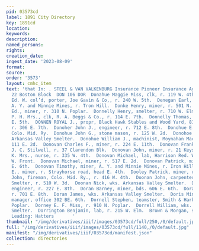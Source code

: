 ```yaml
---
pid: 03573cd
label: 1891 City Directory
key: 1891cd
location: 
keywords: 
description: 
named_persons: 
rights: 
creation_date: 
ingest_date: '2023-08-09'
format: 
source: 
order: '3573'
layout: cmhc_item
text: 'that In: . STEEL & VAN VALKENBURG Insurance Pioneer Insurance Agency, 21 and
  22 Boston Block  DON 106 DOR  Donahue Maggie Miss, clk, r. 119 W. 4th.  Donaldson
  Ed. W. col’d, porter, Joe Gavin & Co,, r. 240 W. 5th.  Denegan Earl, asst. assayer,
  A. Y. and Minnie Mines, r. Tron Hill.  Donke Henry, miner, r. 501 N. Alder.  Donnelly
  Ed., miner, r. 310 N. Poplar.  Donnelly Henry, smelter, r. 710 W. Elm.  Donnelly
  P. H. Mrs., clk, R. A. Beggs & Co., r. 114 E. 7th.  Donnelly Thomas, miner, r. 826
  E. 5th.  DONNEN ROYAL J., propr, Black Hawk Stables and Wood Yard, 810-312 E. 7th,
  r. 306 E. 7th.  Donoher John J., engineer, r. 712 E. 8th.  Donohue E. S., hostler,
  Colo. Mid. Ry.  Donohue John G., stone mason, r. 125 W. 2d.  Donohoe Thomas, wks.
  Arkansas Valley Smelter.  Donohue William J., machinist, Moynahan Machinery Co.,
  111 E. 2d.  Donovan Charles F., miner, r. 224 E. 11th.  Donovan Frank H., *ollk,
  J. C. Stilwell, r. 37 Clarendon Blk.  Donovan John, miner, r. 21 Keystone Blk.  Donovan
  K. Mrs., nurse, r. 335 W. 4th.  Donovan Michael, lab, Harrison Red. Wks, r. 616
  W. Front.  Donovan Michael, miner, r. 517 E. 2d.  Donovan Patrick, miner, bds. 606
  E. 6th.  Donovan Timothy, miner, A. Y. and Minnie Mines, r. Iron Hill.  Dooley John
  E., miner, r. Strayhorse road, head E. 4th.  Dooley Patrick, miner, r. 813 E. 6th.  Dooling
  John, fireman, Colo. Mid. Ry., r. 416 W. 4th.  Doonan John, carpenter, American
  Smelter, r. 510 W. 3d.  Doonan Nick, wks. Arkansas Valley Smelter.  Dooner James,
  engineer, r. 227 E. 8th.  Doran Barney, miner, bds. 606 E. 6th.  Doran James, miner,
  r. 701 E. 8th.  Doran James, wks. Arkansas Valley Smelter.  Doris Mine, Harry Mamlock,
  manager, office 302 BE. 6th.  Dornell Stephen, teamster, Smith & Harker, 1009 N.
  Poplar.  Dorney E. F. Miss, r. 910 N. Poplar.  Dorrell William, wks. Arkansas Valley
  Smelter.  Dorrington Benjamin, lab, r. 215 W. Elm.  Brown & Morgan, sarcison av.
  Leading: Hatters       '
thumbnail: "/img/derivatives/iiif/images/03573cd/full/250,/0/default.jpg"
full: "/img/derivatives/iiif/images/03573cd/full/1140,/0/default.jpg"
manifest: "/img/derivatives/iiif/03573cd/manifest.json"
collection: directories
---
```

